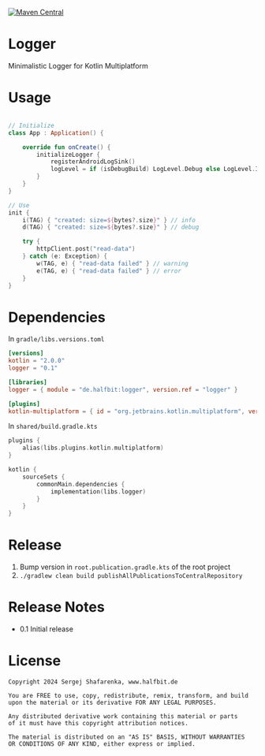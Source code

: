 [![Maven Central](http://img.shields.io/maven-central/v/de.halfbit/logger.svg)](https://central.sonatype.com/artifact/de.halfbit/logger)

# Logger

Minimalistic Logger for Kotlin Multiplatform

# Usage

```kotlin

// Initialize
class App : Application() {

    override fun onCreate() {
        initializeLogger {
            registerAndroidLogSink()
            logLevel = if (isDebugBuild) LogLevel.Debug else LogLevel.Info
        }
    }
}

// Use
init {
    i(TAG) { "created: size=${bytes?.size}" } // info
    d(TAG) { "created: size=${bytes?.size}" } // debug

    try {
        httpClient.post("read-data")
    } catch (e: Exception) {
        w(TAG, e) { "read-data failed" } // warning
        e(TAG, e) { "read-data failed" } // error
    }
}

```

# Dependencies

In `gradle/libs.versions.toml`

```toml
[versions]
kotlin = "2.0.0"
logger = "0.1"

[libraries]
logger = { module = "de.halfbit:logger", version.ref = "logger" }

[plugins]
kotlin-multiplatform = { id = "org.jetbrains.kotlin.multiplatform", version.ref = "kotlin" }
```

In `shared/build.gradle.kts`

```kotlin
plugins {
    alias(libs.plugins.kotlin.multiplatform)
}

kotlin {
    sourceSets {
        commonMain.dependencies {
            implementation(libs.logger)
        }
    }
}
```

# Release

1. Bump version in `root.publication.gradle.kts` of the root project
2. `./gradlew clean build publishAllPublicationsToCentralRepository`

# Release Notes

- 0.1 Initial release

# License

```
Copyright 2024 Sergej Shafarenka, www.halfbit.de

You are FREE to use, copy, redistribute, remix, transform, and build 
upon the material or its derivative FOR ANY LEGAL PURPOSES.

Any distributed derivative work containing this material or parts 
of it must have this copyright attribution notices.

The material is distributed on an "AS IS" BASIS, WITHOUT WARRANTIES 
OR CONDITIONS OF ANY KIND, either express or implied.
```
